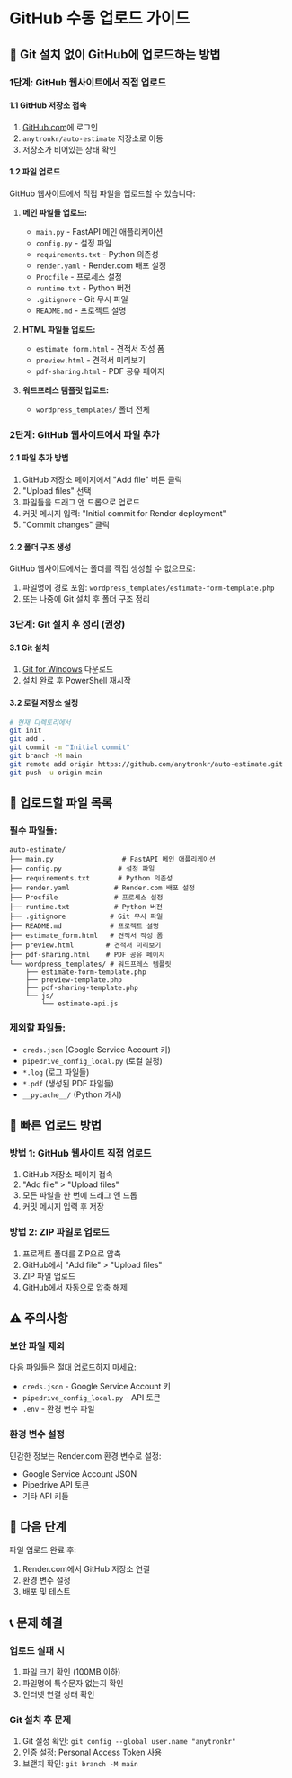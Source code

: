 # GitHub 수동 업로드 가이드

## 🚀 Git 설치 없이 GitHub에 업로드하는 방법

### 1단계: GitHub 웹사이트에서 직접 업로드

#### 1.1 GitHub 저장소 접속
1. [GitHub.com](https://github.com)에 로그인
2. `anytronkr/auto-estimate` 저장소로 이동
3. 저장소가 비어있는 상태 확인

#### 1.2 파일 업로드
GitHub 웹사이트에서 직접 파일을 업로드할 수 있습니다:

1. **메인 파일들 업로드:**
   - `main.py` - FastAPI 메인 애플리케이션
   - `config.py` - 설정 파일
   - `requirements.txt` - Python 의존성
   - `render.yaml` - Render.com 배포 설정
   - `Procfile` - 프로세스 설정
   - `runtime.txt` - Python 버전
   - `.gitignore` - Git 무시 파일
   - `README.md` - 프로젝트 설명

2. **HTML 파일들 업로드:**
   - `estimate_form.html` - 견적서 작성 폼
   - `preview.html` - 견적서 미리보기
   - `pdf-sharing.html` - PDF 공유 페이지

3. **워드프레스 템플릿 업로드:**
   - `wordpress_templates/` 폴더 전체

### 2단계: GitHub 웹사이트에서 파일 추가

#### 2.1 파일 추가 방법
1. GitHub 저장소 페이지에서 "Add file" 버튼 클릭
2. "Upload files" 선택
3. 파일들을 드래그 앤 드롭으로 업로드
4. 커밋 메시지 입력: "Initial commit for Render deployment"
5. "Commit changes" 클릭

#### 2.2 폴더 구조 생성
GitHub 웹사이트에서는 폴더를 직접 생성할 수 없으므로:
1. 파일명에 경로 포함: `wordpress_templates/estimate-form-template.php`
2. 또는 나중에 Git 설치 후 폴더 구조 정리

### 3단계: Git 설치 후 정리 (권장)

#### 3.1 Git 설치
1. [Git for Windows](https://git-scm.com/download/win) 다운로드
2. 설치 완료 후 PowerShell 재시작

#### 3.2 로컬 저장소 설정
```bash
# 현재 디렉토리에서
git init
git add .
git commit -m "Initial commit"
git branch -M main
git remote add origin https://github.com/anytronkr/auto-estimate.git
git push -u origin main
```

## 📁 업로드할 파일 목록

### 필수 파일들:
```
auto-estimate/
├── main.py                 # FastAPI 메인 애플리케이션
├── config.py              # 설정 파일
├── requirements.txt       # Python 의존성
├── render.yaml           # Render.com 배포 설정
├── Procfile              # 프로세스 설정
├── runtime.txt           # Python 버전
├── .gitignore           # Git 무시 파일
├── README.md            # 프로젝트 설명
├── estimate_form.html   # 견적서 작성 폼
├── preview.html        # 견적서 미리보기
├── pdf-sharing.html    # PDF 공유 페이지
└── wordpress_templates/ # 워드프레스 템플릿
    ├── estimate-form-template.php
    ├── preview-template.php
    ├── pdf-sharing-template.php
    └── js/
        └── estimate-api.js
```

### 제외할 파일들:
- `creds.json` (Google Service Account 키)
- `pipedrive_config_local.py` (로컬 설정)
- `*.log` (로그 파일들)
- `*.pdf` (생성된 PDF 파일들)
- `__pycache__/` (Python 캐시)

## 🔧 빠른 업로드 방법

### 방법 1: GitHub 웹사이트 직접 업로드
1. GitHub 저장소 페이지 접속
2. "Add file" > "Upload files"
3. 모든 파일을 한 번에 드래그 앤 드롭
4. 커밋 메시지 입력 후 저장

### 방법 2: ZIP 파일로 업로드
1. 프로젝트 폴더를 ZIP으로 압축
2. GitHub에서 "Add file" > "Upload files"
3. ZIP 파일 업로드
4. GitHub에서 자동으로 압축 해제

## ⚠️ 주의사항

### 보안 파일 제외
다음 파일들은 절대 업로드하지 마세요:
- `creds.json` - Google Service Account 키
- `pipedrive_config_local.py` - API 토큰
- `.env` - 환경 변수 파일

### 환경 변수 설정
민감한 정보는 Render.com 환경 변수로 설정:
- Google Service Account JSON
- Pipedrive API 토큰
- 기타 API 키들

## 🎯 다음 단계

파일 업로드 완료 후:
1. Render.com에서 GitHub 저장소 연결
2. 환경 변수 설정
3. 배포 및 테스트

## 📞 문제 해결

### 업로드 실패 시
1. 파일 크기 확인 (100MB 이하)
2. 파일명에 특수문자 없는지 확인
3. 인터넷 연결 상태 확인

### Git 설치 후 문제
1. Git 설정 확인: `git config --global user.name "anytronkr"`
2. 인증 설정: Personal Access Token 사용
3. 브랜치 확인: `git branch -M main` 